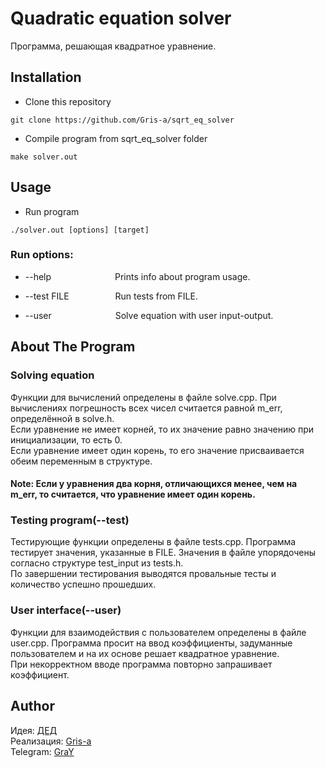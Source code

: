 # Quadratic equation solver

Программа, решающая квадратное уравнение.

## Installation

- Clone this repository

```
git clone https://github.com/Gris-a/sqrt_eq_solver
```

- Compile program from sqrt_eq_solver folder

```
make solver.out
```

## Usage

- Run program

```
./solver.out [options] [target]
```

### Run options:

- --help&emsp;&emsp;&emsp;&emsp;&emsp;&emsp;&emsp;
    Prints info about program usage.

- --test FILE&emsp;&emsp;&emsp;&emsp;&emsp;
    Run tests from FILE.

- --user&emsp;&emsp;&emsp;&emsp;&emsp;&emsp;&emsp;
    Solve equation with user input-output.

## About The Program

### Solving equation

Функции для вычислений определены в файле solve.cpp. При вычислениях погрешность всех чисел считается равной m_err, определённой в solve.h.\
Если уравнение не имеет корней, то их значение равно значению при инициализации, то есть 0.\
Если уравнение имеет один корень, то его значение присваивается обеим переменным в структуре.

#### Note: Если у уравнения два корня, отличающихся менее, чем на m_err, то считается, что уравнение имеет один корень.

### Testing program(--test)

Тестирующие функции определены в файле tests.cpp. Программа тестирует значения, указанные в FILE. Значения в файле упорядочены согласно структуре test_input из tests.h.\
По завершении тестирования выводятся провальные тесты и количество успешно прошедших.

### User interface(--user)

Функции для взаимодействия с пользователем определены в файле user.cpp. Программа просит на ввод коэффициенты, задуманные пользователем и на их основе решает квадратное уравнение.\
При некорректном вводе программа повторно запрашивает коэффициент.

## Author
Идея: [ДЕД](https://vk.com/ded32_ru)\
Реализация: [Gris-a](https://github.com/Gris-a/)\
Telegram: [GraY](https://t.me/qgrayq)

